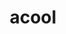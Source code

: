 ---
ee_id: '4486'
site: '1'
type: '2'
url: 2019-050-acool
title: acool
year: '2019'
display_year: '2019'
medium: IQDemy Premium UV ink on IKEA LINNMON table tops
dims: '118 x 88.5 '
pitch:
ps:
live_url:
related:
youtube:
related_code:
imgs: acool-2019-050-db---zJ1w.jpg
subheading:
download:
add_credit:
add_credits:
commission:
layout: things-i-made
---